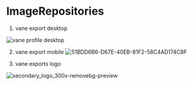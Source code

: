 # ImageRepositories

1. vane export desktop

![vane profile desktop](https://github.com/user-attachments/assets/6870957f-63bc-4bb3-88f9-bd21938d0329)

2. vane export mobile
![51BDD6B6-D67E-40EB-81F2-58C4AD174C8F](https://github.com/user-attachments/assets/711b357b-e71b-4614-83c6-b37191efefca)

3. vane exports logo

![secondary_logo_300x-removebg-preview](https://github.com/user-attachments/assets/7112c421-58db-4627-8ad4-78c72fd04117)
